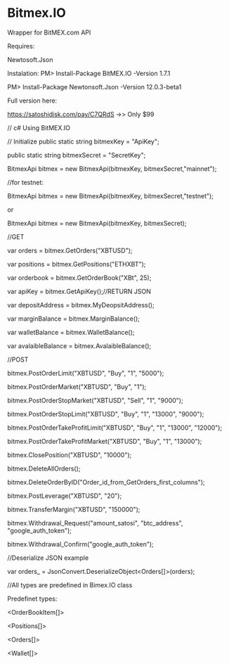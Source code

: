 # Bitmex.IO
Wrapper for BitMEX.com API



Requires:

Newtosoft.Json



Instalation:
PM> Install-Package BitMEX.IO -Version 1.7.1


PM> Install-Package Newtonsoft.Json -Version 12.0.3-beta1


Full version here:



https://satoshidisk.com/pay/C7QRdS  ->> Only $99


//
c#
Using BitMEX.IO


// Initialize
public static string bitmexKey = "ApiKey";


public static string bitmexSecret = "SecretKey";


BitmexApi bitmex = new BitmexApi(bitmexKey, bitmexSecret,"mainnet");


//for testnet:


BitmexApi bitmex = new BitmexApi(bitmexKey, bitmexSecret,"testnet");


or


BitmexApi bitmex = new BitmexApi(bitmexKey, bitmexSecret);




//GET


var orders = bitmex.GetOrders("XBTUSD");

var positions = bitmex.GetPositions("ETHXBT");

var orderbook = bitmex.GetOrderBook("XBt", 25);

var apiKey = bitmex.GetApiKey();//RETURN JSON

var depositAddress = bitmex.MyDeopsitAddress();

var marginBalance = bitmex.MarginBalance();

var walletBalance = bitmex.WalletBalance();

var avalaibleBalance = bitmex.AvalaibleBalance();



//POST



bitmex.PostOrderLimit("XBTUSD", "Buy", "1", "5000");

bitmex.PostOrderMarket("XBTUSD", "Buy", "1");

bitmex.PostOrderStopMarket("XBTUSD", "Sell", "1", "9000");

bitmex.PostOrderStopLimit("XBTUSD", "Buy", "1", "13000", "9000");

bitmex.PostOrderTakeProfitLimit("XBTUSD", "Buy", "1", "13000", "12000");

bitmex.PostOrderTakeProfitMarket("XBTUSD", "Buy", "1", "13000");

bitmex.ClosePosition("XBTUSD", "10000");

bitmex.DeleteAllOrders();

bitmex.DeleteOrderByID("Order_id_from_GetOrders_first_columns");

bitmex.PostLeverage("XBTUSD", "20");

bitmex.TransferMargin("XBTUSD", "150000");

bitmex.Withdrawal_Request("amount_satosi", "btc_address", "google_auth_token");

bitmex.Withdrawal_Confirm("google_auth_token");



//Deserialize JSON example

var orders_ = JsonConvert.DeserializeObject<Orders[]>(orders); 

//All types are predefined in Bimex.IO class



Predefinet types:

<OrderBookItem[]>

<Positions[]>

<Orders[]>

<Wallet[]>




